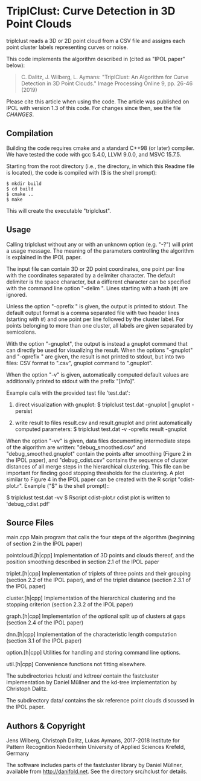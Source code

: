 TriplClust: Curve Detection in 3D Point Clouds
==============================================

triplclust reads a 3D or 2D point cloud from a CSV file and assigns
each point cluster labels representing curves or noise.

This code implements the algorithm described in (cited as "IPOL paper" below):

> C. Dalitz, J. Wilberg, L. Aymans: "TriplClust: An Algorithm
> for Curve Detection in 3D Point Clouds."
> Image Processing Online 9, pp. 26-46 (2019)

Please cite this article when using the code. The article was published
on IPOL with version 1.3 of this code. For changes since then, see the file
*CHANGES*.


Compilation
-----------

Building the code requires cmake and a standard C++98 (or later) compiler.
We have tested the code with gcc 5.4.0, LLVM 9.0.0, and MSVC 15.7.5.

Starting from the root directory (i.e., the directory, in which this
Readme file is located), the code is compiled with ($ is the shell prompt):

    $ mkdir build
	$ cd build
	$ cmake ..
	$ make

This will create the executable "triplclust".


Usage
-----

Calling triplclust without any or with an unknown option (e.g. "-?")
will print a usage message. The meaning of the parameters controlling
the algorithm is explained in the IPOL paper.

The input file can contain 3D or 2D point coordinates, one point per line
with the coordinates separated by a delimiter character. The default delimiter
is the space character, but a different character can be specified with the
command line option "-delim <char>". Lines starting with a hash (#) are
ignored. 

Unless the option "-oprefix <prefix>" is given, the output is printed to
stdout. The default output format is a comma separated file with two header
lines (starting with #) and one point per line followed by the cluster label.
For points belonging to more than one cluster, all labels are given separated
by semicolons.

With the option "-gnuplot", the output is instead a gnuplot command that
can directly be used for visualizing the result. When the options "-gnuplot"
and "-oprefix <prefix>" are given, the result is not printed to stdout,
but into two files: CSV format to "<prefix>.csv", gnuplot command to
"<prefix>.gnuplot".

When the option "-v" is given, automatically computed default values are
additionally printed to stdout with the prefix "[Info]".

Example calls with the provided test file 'test.dat':

  1) direct visualization with gnuplot:
     $ triplclust test.dat -gnuplot | gnuplot -persist

  2) write result to files result.csv and result.gnuplot and print
     automatically computed parameters:
     $ triplclust test.dat -v -oprefix result -gnuplot

When the option "-vv" is given, data files documenting intermediate steps
of the algorithm are written: "debug_smoothed.csv" and "debug_smoothed.gnuplot"
contain the points after smoothing (Figure 2 in the IPOL paper), and
"debug_cdist.csv" contains the sequence of cluster distances of all merge
steps in the hierarchical clustering. This file can be important for finding
good stopping thresholds for the clustering. A plot similar to Figure 4 in
the IPOL paper can be created with the R script "cdist-plot.r".
Example ("$" is the shell prompt)::

  $ triplclust test.dat -vv
  $ Rscript cdist-plot.r
  cdist plot is written to 'debug_cdist.pdf'


Source Files
------------

main.cpp
   Main program that calls the four steps of the algorithm
   (beginning of section 2 in the IPOL paper)

pointcloud.[h|cpp]
   Implementation of 3D points and clouds thereof,
   and the position smoothing described in section 2.1 of the IPOL paper

triplet.[h|cpp]
   Implementation of triplets of three points and their grouping
   (section 2.2 of the IPOL paper), and of the triplet distance
   (section 2.3.1 of the IPOL paper)

cluster.[h|cpp]
   Implementation of the hierarchical clustering and the stopping
   criterion (section 2.3.2 of the IPOL paper)

graph.[h|cpp]
   Implementation of the optional split up of clusters at gaps
   (section 2.4 of the IPOL paper)

dnn.[h|cpp]
   Implementation of the characteristic length computation
   (section 3.1 of the IPOL paper)

option.[h|cpp]
   Utilities for handling and storing command line options.

util.[h|cpp]
   Convenience functions not fitting elsewhere.

The subdirectories hclust/ and kdtree/ contain the fastcluster implementation
by Daniel Müllner and the kd-tree implementation by Christoph Dalitz.

The subdirectory data/ contains the six reference point clouds discussed
in the IPOL paper.


Authors & Copyright
-------------------

Jens Wilberg, Christoph Dalitz, Lukas Aymans, 2017-2018
Institute for Pattern Recognition
Niederrhein University of Applied Sciences
Krefeld, Germany

The software includes parts of the fastcluster library by Daniel Müllner,
available from http://danifold.net. See the directory src/hclust for details.
